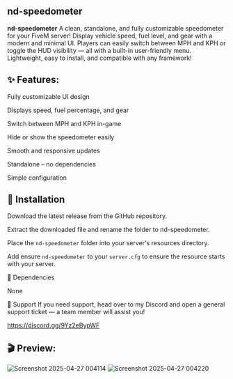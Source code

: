 ## nd-speedometer

**nd-speedometer**
A clean, standalone, and fully customizable speedometer for your FiveM server! Display vehicle speed, fuel level, and gear with a modern and minimal UI. Players can easily switch between MPH and KPH or toggle the HUD visibility — all with a built-in user-friendly menu. Lightweight, easy to install, and compatible with any framework!

## ✨ Features:

Fully customizable UI design

Displays speed, fuel percentage, and gear

Switch between MPH and KPH in-game

Hide or show the speedometer easily

Smooth and responsive updates

Standalone – no dependencies

Simple configuration

## 💾 Installation

Download the latest release from the GitHub repository.

Extract the downloaded file and rename the folder to nd-speedometer.

Place the `nd-speedometer` folder into your server's resources directory.

Add ensure `nd-speedometer` to your `server.cfg` to ensure the resource starts with your server.

📖 Dependencies

None

🛟 Support If you need support, head over to my Discord and open a general support ticket — a team member will assist you!

https://discord.gg/9Yz2eBypWF

## 🎬 Preview:
![Screenshot 2025-04-27 004114](https://github.com/user-attachments/assets/1a890c5c-bf74-4da7-9bd4-5467e2166a4d)
![Screenshot 2025-04-27 004220](https://github.com/user-attachments/assets/07000269-6b4b-4003-bfb0-c26f151c6946)
